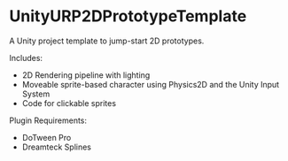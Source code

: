 # UnityURP2DPrototypeTemplate
A Unity project template to jump-start 2D prototypes.

Includes:
* 2D Rendering pipeline with lighting
* Moveable sprite-based character using Physics2D and the Unity Input System
* Code for clickable sprites

Plugin Requirements:
* DoTween Pro
* Dreamteck Splines

